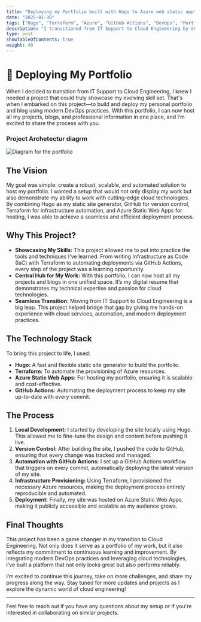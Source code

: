 ```yaml
---
title: "Deploying my Portfolio built with Hugo to Azure web static app"
date: "2025-01-30"
tags: ["Hugo", "Terraform", "Azure", "GitHub Actions", "DevOps", "Portfolio", "Azure Function", "SendGrid"]
description: "I transitioned from IT Support to Cloud Engineering by deploying my portfolio using Hugo, GitHub, Terraform, and Azure Static Web Apps."
type: post
showTableOfContents: true
weight: 40
---
```


# 🌟 Deploying My Portfolio

When I decided to transition from IT Support to Cloud Engineering, I knew I needed a project that could truly showcase my evolving skill set. That's when I embarked on this project—to build and deploy my personal portfolio and blog using modern DevOps practices. With this portfolio, I can now host all my projects, blogs, and professional information in one place, and I’m excited to share the process with you.

### Project Archetectur diagrm
![Diagram for the portfolio](/images/myhugoportofolio.png)

## The Vision

My goal was simple: create a robust, scalable, and automated solution to host my portfolio. I wanted a setup that would not only display my work but also demonstrate my ability to work with cutting-edge cloud technologies. By combining Hugo as my static site generator, GitHub for version control, Terraform for infrastructure automation, and Azure Static Web Apps for hosting, I was able to achieve a seamless and efficient deployment process.

## Why This Project?

- **Showcasing My Skills:** This project allowed me to put into practice the tools and techniques I've learned. From writing Infrastructure as Code (IaC) with Terraform to automating deployments via GitHub Actions, every step of the project was a learning opportunity.
- **Central Hub for My Work:** With this portfolio, I can now host all my projects and blogs in one unified space. It’s my digital resume that demonstrates my technical expertise and passion for cloud technologies.
- **Seamless Transition:** Moving from IT Support to Cloud Engineering is a big leap. This project helped bridge that gap by giving me hands-on experience with cloud services, automation, and modern deployment practices.

## The Technology Stack

To bring this project to life, I used:

- **Hugo:** A fast and flexible static site generator to build the portfolio.
- **Terraform:** To automate the provisioning of Azure resources.
- **Azure Static Web Apps:** For hosting my portfolio, ensuring it is scalable and cost-effective.
- **GitHub Actions:** Automating the deployment process to keep my site up-to-date with every commit.

## The Process

1. **Local Development:** I started by developing the site locally using Hugo. This allowed me to fine-tune the design and content before pushing it live.
2. **Version Control:** After building the site, I pushed the code to GitHub, ensuring that every change was tracked and managed.
3. **Automation with GitHub Actions:** I set up a GitHub Actions workflow that triggers on every commit, automatically deploying the latest version of my site.
4. **Infrastructure Provisioning:** Using Terraform, I provisioned the necessary Azure resources, making the deployment process entirely reproducible and automated.
5. **Deployment:** Finally, my site was hosted on Azure Static Web Apps, making it publicly accessible and scalable as my audience grows.

## Final Thoughts

This project has been a game changer in my transition to Cloud Engineering. Not only does it serve as a portfolio of my work, but it also reflects my commitment to continuous learning and improvement. By integrating modern DevOps practices and leveraging cloud technologies, I’ve built a platform that not only looks great but also performs reliably.

I’m excited to continue this journey, take on more challenges, and share my progress along the way. Stay tuned for more updates and projects as I explore the dynamic world of cloud engineering!

---

Feel free to reach out if you have any questions about my setup or if you're interested in collaborating on similar projects.

